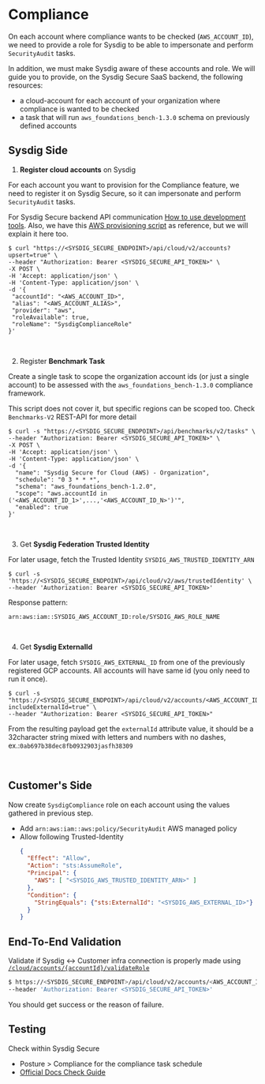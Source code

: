 # Compliance

On each account where compliance wants to be checked (`AWS_ACCOUNT_ID`), we need to provide a role for Sysdig to be able to impersonate and perform `SecurityAudit` tasks.

In addition, we must make Sysdig aware of these accounts and role.
We will guide you to provide, on the Sysdig Secure SaaS backend, the following resources:
- a cloud-account for each account of your organization where compliance is wanted to be checked
- a task that will run `aws_foundations_bench-1.3.0` schema on previously defined accounts

## Sysdig Side

1. **Register cloud accounts** on Sysdig

For each account you want to provision for the Compliance feature, we need to register it on Sysdig Secure, so
it can impersonate and perform `SecurityAudit` tasks.

For Sysdig Secure backend API communication [How to use development tools](https://docs.sysdig.com/en/docs/developer-tools/). Also, we have this [AWS provisioning script](./utils/sysdig_cloud_compliance_provisioning.sh) as reference, but we will explain it here too.
```shell
$ curl "https://<SYSDIG_SECURE_ENDPOINT>/api/cloud/v2/accounts?upsert=true" \
--header "Authorization: Bearer <SYSDIG_SECURE_API_TOKEN>" \
-X POST \
-H 'Accept: application/json' \
-H 'Content-Type: application/json' \
-d '{
 "accountId": "<AWS_ACCOUNT_ID>",
 "alias": "<AWS_ACCOUNT_ALIAS>",
 "provider": "aws",
 "roleAvailable": true,
 "roleName": "SysdigComplianceRole"
}'
```
<br/>

2. Register **Benchmark Task**

Create a single task to scope the organization account ids (or just a single account) to be assessed with the
`aws_foundations_bench-1.3.0` compliance framework.

This script does not cover it, but specific regions can be scoped too. Check `Benchmarks-V2` REST-API for more detail
```shell
$ curl -s "https://<SYSDIG_SECURE_ENDPOINT>/api/benchmarks/v2/tasks" \
--header "Authorization: Bearer <SYSDIG_SECURE_API_TOKEN>" \
-X POST \
-H 'Accept: application/json' \
-H 'Content-Type: application/json' \
-d '{
  "name": "Sysdig Secure for Cloud (AWS) - Organization",
  "schedule": "0 3 * * *",
  "schema": "aws_foundations_bench-1.2.0",
  "scope": "aws.accountId in ('<AWS_ACCOUNT_ID_1>',...,'<AWS_ACCOUNT_ID_N>')'",
  "enabled": true
}'
```

<br/>

3. Get **Sysdig Federation Trusted Identity**

For later usage, fetch the Trusted Identity `SYSDIG_AWS_TRUSTED_IDENTITY_ARN`

```shell
$ curl -s 'https://<SYSDIG_SECURE_ENDPOINT>/api/cloud/v2/aws/trustedIdentity' \
--header 'Authorization: Bearer <SYSDIG_SECURE_API_TOKEN>'
```

   Response pattern:
```shell
arn:aws:iam::SYSDIG_AWS_ACCOUNT_ID:role/SYSDIG_AWS_ROLE_NAME
```

<br/>

4. Get **Sysdig ExternalId**

For later usage, fetch `SYSDIG_AWS_EXTERNAL_ID` from one of the previously registered GCP accounts. All accounts will have same id (you only need to run it once).
```shell
$ curl -s "https://<SYSDIG_SECURE_ENDPOINT>/api/cloud/v2/accounts/<AWS_ACCOUNT_ID>?includeExternalId=true" \
--header "Authorization: Bearer <SYSDIG_SECURE_API_TOKEN>"
```
From the resulting payload get the `externalId` attribute value, it should be a 32character string mixed with letters and numbers with no dashes, ex.:`0ab697b38dec8fb0932903jasfh38309`

<br/>

## Customer's Side

Now create `SysdigCompliance` role on each account using the values gathered in previous step.
  - Add `arn:aws:iam::aws:policy/SecurityAudit` AWS managed policy
  - Allow following Trusted-Identity
    ```json
    {
      "Effect": "Allow",
      "Action": "sts:AssumeRole",
      "Principal": {
        "AWS": [ "<SYSDIG_AWS_TRUSTED_IDENTITY_ARN>" ]
      },
      "Condition": {
        "StringEquals": {"sts:ExternalId": "<SYSDIG_AWS_EXTERNAL_ID>"}
      }
    }
    ```

## End-To-End Validation

Validate if Sysdig <-> Customer infra connection is properly made using [`/cloud/accounts/{accountId}/validateRole`](https://secure.sysdig.com/swagger.html#tag/Cloud/paths/~1api~1cloud~1v2~1accounts~1{accountId}~1validateRole/get)

```bash
$ https://<SYSDIG_SECURE_ENDPOINT>/api/cloud/v2/accounts/<AWS_ACCOUNT_ID>/validateRole \
--header 'Authorization: Bearer <SYSDIG_SECURE_API_TOKEN>'
```

You should get success or the reason of failure.


## Testing

Check within Sysdig Secure
- Posture > Compliance  for the compliance task schedule
- [Official Docs Check Guide](https://docs.sysdig.com/en/docs/installation/sysdig-secure-for-cloud/deploy-sysdig-secure-for-cloud-on-aws/#confirm-the-services-are-working)
